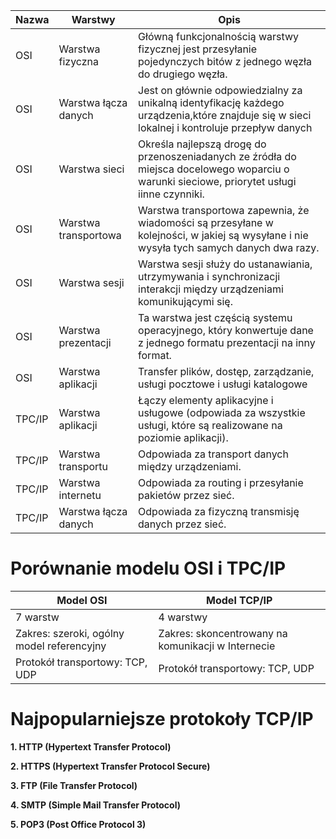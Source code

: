
| Nazwa | Warstwy | Opis |
|-------|---------|------|
|OSI|Warstwa fizyczna|Główną funkcjonalnością warstwy fizycznej jest przesyłanie pojedynczych bitów z jednego węzła do drugiego węzła.|
|OSI|Warstwa łącza danych|Jest on głównie odpowiedzialny za unikalną identyfikację każdego urządzenia,które znajduje się w sieci lokalnej i kontroluje przepływ danych|
|OSI|Warstwa sieci|Określa najlepszą drogę do przenoszeniadanych ze źródła do miejsca docelowego woparciu o warunki sieciowe, priorytet usługi iinne czynniki.|
|OSI|Warstwa transportowa|Warstwa transportowa zapewnia, że wiadomości są przesyłane w kolejności, w jakiej są wysyłane i nie wysyła tych samych danych dwa razy.|
|OSI|Warstwa sesji|Warstwa sesji służy do ustanawiania, utrzymywania i synchronizacji interakcji między urządzeniami komunikującymi się.|
|OSI|Warstwa prezentacji|Ta warstwa jest częścią systemu operacyjnego, który konwertuje dane z jednego formatu prezentacji na inny format.|
|OSI|Warstwa aplikacji|Transfer plików, dostęp, zarządzanie, usługi pocztowe i usługi katalogowe|
|TPC/IP|Warstwa aplikacji|Łączy elementy aplikacyjne i usługowe (odpowiada za wszystkie usługi, które są realizowane na poziomie aplikacji).|
|TPC/IP|Warstwa transportu|Odpowiada za transport danych między urządzeniami.|
|TPC/IP|Warstwa internetu|Odpowiada za routing i przesyłanie pakietów przez sieć.|
|TPC/IP|Warstwa łącza danych|Odpowiada za fizyczną transmisję danych przez sieć.|

# Porównanie modelu OSI i TPC/IP #
|Model OSI|Model TCP/IP|
|---------|------------|
|7 warstw|4 warstwy|
|Zakres: szeroki, ogólny model referencyjny| Zakres: skoncentrowany na komunikacji w Internecie|
|Protokół transportowy: TCP, UDP|Protokół transportowy: TCP, UDP|

# Najpopularniejsze protokoły TCP/IP #
**1. HTTP (Hypertext Transfer Protocol)**

**2. HTTPS (Hypertext Transfer Protocol Secure)**

**3. FTP (File Transfer Protocol)**

**4. SMTP (Simple Mail Transfer Protocol)**

**5. POP3 (Post Office Protocol 3)**